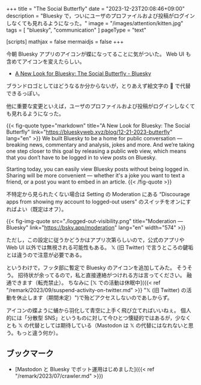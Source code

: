 +++
title = "The Social Butterfly"
date =  "2023-12-23T20:08:46+09:00"
description = "Bluesky で，ついにユーザのプロファイルおよび投稿がログインしなくても見れるようになった。"
image = "/images/attention/kitten.jpg"
tags = [ "bluesky", "communication" ]
pageType = "text"

[scripts]
  mathjax = false
  mermaidjs = false
+++

今朝 Bluesky アプリのアイコンが蝶になってることに気がついた。
Web UI も含めてアイコンを変えたらしい。

- [A New Look for Bluesky: The Social Butterfly - Bluesky](https://blueskyweb.xyz/blog/12-21-2023-butterfly)

ブランドロゴとしてはどうなるか分からないが，とりあえず絵文字の 🦋 で代替できるっぽい。

他に重要な変更といえば，ユーザのプロファイルおよび投稿がログインしなくても見れるようになった。

{{< fig-quote type="markdown" title="A New Look for Bluesky: The Social Butterfly" link="https://blueskyweb.xyz/blog/12-21-2023-butterfly" lang="en" >}}
We built Bluesky to be a home for public conversation — breaking news, commentary and analysis, jokes and more. And we’re taking one step closer to this goal by releasing a public web view, which means that you don’t have to be logged in to view posts on Bluesky.

Starting today, you can easily view Bluesky posts without being logged in. Sharing will be more convenient — whether it's a joke you want to text a friend, or a post you want to embed in an article.
{{< /fig-quote >}}

不特定から見られたくない場合は Setting の Moderation にある “Discourage apps from showing my account to logged-out users” のスイッチをオンにすればよい（既定はオフ）。

{{< fig-img-quote src="./logged-out-visibility.png" title="Moderation — Bluesky" link="https://bsky.app/moderation" lang="en" width="574" >}}

ただし，この設定に従うかどうかはアプリ次第らしいので，公式のアプリや Web UI 以外では無視される可能性もある。
&#x1D54F; (旧 Twitter) で言うところの鍵垢とは違うので注意が必要である。

というわけで，フッタ部に暫定で Bluesky のアイコンを追加してみた。
そうそう。
招待状が余ってるので，私と直接連絡がつけれる方は言ってください。
融通できます（転売禁止）。
ちなみに [&#x1D54F; での活動は休眠中]({{< ref "/remark/2023/09/suspend-activity-on-twitter.md" >}} "𝕏 (旧 Twitter) の活動を休止します（期間未定）")で殆どアクセスしないのであしからず。

アイコンの蝶ように蛹から羽化して青空に上手く飛び立てればいいねぇ。
個人的には「分散型 SNS」というものに対して今ひとつ懐疑的ではあるが，少なくとも &#x1D54F; の代替としては期待している（Mastodon は &#x1D54F; の代替にはなれないと思う。もっと違う何か）。

## ブックマーク

- [Mastodon と Bluesky でボット運用はじめました]({{< ref "/remark/2023/07/crawler.md" >}})
